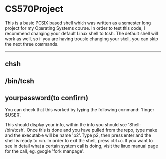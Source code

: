 # CS570Project
This is a basic POSIX based shell which was written as a semester long project for my Operating Systems course. In order to test this code, I recommend changing your default Linux shell to tcsh. The default shell will work as well, so if you are having trouble changing your shell, you can skip the next three commands.


-------------------
chsh
--------------------
/bin/tcsh
---------------------
yourpassword(to confirm)
-------------------------------------

You can check that this worked by typing the following command: 'finger $USER'.

This should display your info, within the info you should see 'Shell: /bin/tcsh'. Once this is done and you have pulled from the repo, type make and the executable will be name 'p2'. Type p2, then press enter and the shell is ready to run. In order to exit 
the shell, press ctrl+c. If you want to see in detail what a certain system call is doing, visit the linux manual page for 
the call, eg. google 'fork manpage'.





